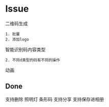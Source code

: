 #  Issue



二维码生成
    
    1. 批量
    2. 添加logo

智能识别码内容类型
    
    2. 不同d类型的码有不同的操作



动画


## Done

支持删除
照明灯
条形码
支持分享
支持保存进相册
